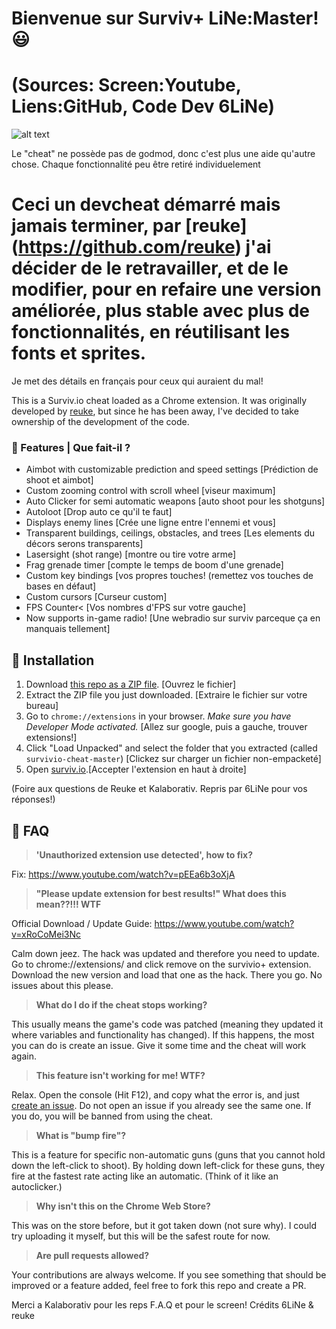 # Bienvenue sur Surviv+ LiNe:Master! 😃 
# (Sources: Screen:Youtube, Liens:GitHub, Code Dev 6LiNe)

![alt text](https://i.ibb.co/RT1sSZ4/Screenshot-96.png "Survivio Banner")

Le "cheat" ne possède pas de godmod, donc c'est plus une aide qu'autre chose.
Chaque fonctionnalité peu être retiré individuelement

# Ceci un devcheat démarré mais jamais terminer, par [reuke] (https://github.com/reuke) j'ai décider de le retravailler, et de le modifier, pour en refaire une version améliorée, plus stable avec plus de fonctionnalités, en réutilisant les fonts et sprites.

Je met des détails en français pour ceux qui auraient du mal!

This is a Surviv.io cheat loaded as a Chrome extension. It was originally developed by [reuke](https://github.com/reuke), but since he has been away, I've decided to take ownership of the development of the code.


### 💪 Features | Que fait-il ?

* Aimbot with customizable prediction and speed settings        [Prédiction de shoot et aimbot]
* Custom zooming control with scroll wheel          [viseur maximum]
* Auto Clicker for semi automatic weapons               [auto shoot pour les shotguns]
* Autoloot                    [Drop auto ce qu'il te faut]
* Displays enemy lines                [Crée une ligne entre l'ennemi et vous]
* Transparent buildings, ceilings, obstacles, and trees  [Les elements du décors serons transparents]
* Lasersight (shot range)  [montre ou tire votre arme]
* Frag grenade timer   [compte le temps de boom d'une grenade]
* Custom key bindings        [vos propres touches! (remettez vos touches de bases en défaut]
* Custom cursors                        [Curseur custom]
* FPS Counter<          [Vos nombres d'FPS sur votre gauche]
* Now supports in-game radio!          [Une webradio sur surviv parceque ça en manquais tellement]

## 🔨 Installation

1. Download [this repo as a ZIP file](https://github.com/Kalaborative/survivio-cheat/archive/master.zip). [Ouvrez le fichier]
2. Extract the ZIP file you just downloaded. [Extraire le fichier sur votre bureau]
3. Go to `chrome://extensions` in your browser. *Make sure you have Developer Mode activated.* [Allez sur google, puis a gauche, trouver extensions!]
4. Click "Load Unpacked" and select the folder that you extracted (called `survivio-cheat-master`) [Clickez sur charger un fichier non-empacketé]
5. Open [surviv.io](http://surviv.io).[Accepter l'extension en haut à droite]


(Foire aux questions de Reuke et Kalaborativ. Repris par 6LiNe pour vos réponses!)
## 🤔 FAQ
> **'Unauthorized extension use detected', how to fix?**

Fix: https://www.youtube.com/watch?v=pEEa6b3oXjA

> **"Please update extension for best results!" What does this mean??!!! WTF**

Official Download / Update Guide: https://www.youtube.com/watch?v=xRoCoMei3Nc

Calm down jeez. The hack was updated and therefore you need to update. Go to chrome://extensions/ and click remove on the survivio+ extension. Download the new version and load that one as the hack. There you go. No issues about this please.
> **What do I do if the cheat stops working?**

This usually means the game's code was patched (meaning they updated it where variables and functionality has changed). If this happens, the most you can do is create an issue. Give it some time and the cheat will work again.

> **This feature isn't working for me! WTF?**

Relax. Open the console (Hit F12), and copy what the error is, and just [create an issue](https://github.com/Kalaborative/survivio-cheat/issues). Do not open an issue if you already see the same one. If you do, you will be banned from using the cheat.

> **What is "bump fire"?**

This is a feature for specific non-automatic guns (guns that you cannot hold down the left-click to shoot). By holding down left-click for these guns, they fire at the fastest rate acting like an automatic. (Think of it like an autoclicker.)

> **Why isn't this on the Chrome Web Store?**

This was on the store before, but it got taken down (not sure why). I could try uploading it myself, but this will be the safest route for now.

> **Are pull requests allowed?**

Your contributions are always welcome. If you see something that should be improved or a feature added, feel free to fork this repo and create a PR. 

Merci a Kalaborativ pour les reps F.A.Q et pour le screen!
Crédits 6LiNe & reuke
